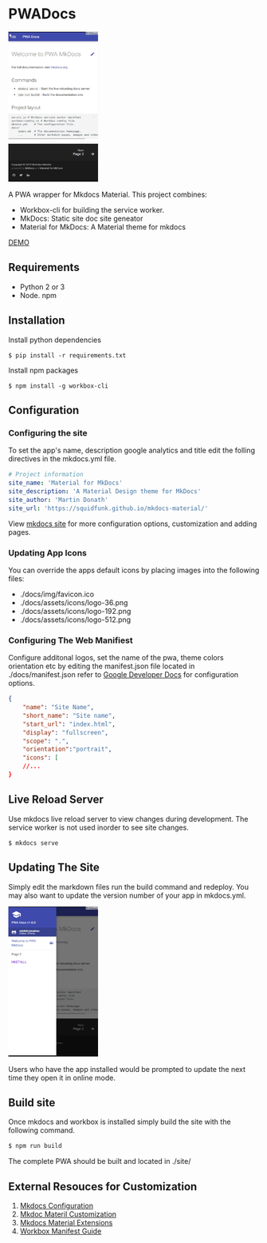 # PWADocs

<img src="install.gif" style="display block; margin-left:auto; margin-right:auto; width:180px; height:300px">

A PWA wrapper for Mkdocs Material. 
This project combines:
* Workbox-cli for building the service worker.
* MkDocs: Static site doc site geneator
* Material for MkDocs: A Material theme for mkdocs

[DEMO](https://nmendez.app/pwadocs)


## Requirements
* Python 2 or 3
* Node. npm

## Installation
Install python dependencies
```
$ pip install -r requirements.txt
```

Install npm packages
```
$ npm install -g workbox-cli
```

## Configuration

### Configuring the site
To set the app's name, description google analytics and title edit the folling directives in the mkdocs.yml file.

```yaml
# Project information
site_name: 'Material for MkDocs'
site_description: 'A Material Design theme for MkDocs'
site_author: 'Martin Donath'
site_url: 'https://squidfunk.github.io/mkdocs-material/'
```

View [mkdocs site](https://www.mkdocs.org/#mkdocs) for more configuration options, customization and adding pages.

### Updating App Icons

You can override the apps default icons by placing images into the following files:

* ./docs/img/favicon.ico
* ./docs/assets/icons/logo-36.png
* ./docs/assets/icons/logo-192.png
* ./docs/assets/icons/logo-512.png

### Configuring The Web Manifiest

Configure additonal logos, set the name of the pwa, theme colors orientation etc by editing the manifest.json file located in ./docs/manifest.json refer to [Google Developer Docs](https://developers.google.com/web/fundamentals/web-app-manifest) for configuration options.

```json
{
    "name": "Site Name",
    "short_name": "Site name",
    "start_url": "index.html",
    "display": "fullscreen",
    "scope": ".",
    "orientation":"portrait",
    "icons": [
    //...
}
```
## Live Reload Server
Use mkdocs live reload server to view changes during development. The service worker is not used inorder to see site changes.

```
$ mkdocs serve
```

## Updating The Site
Simply edit the markdown files run the build command and redeploy. You may also want to update the version number of your app in mkdocs.yml.

<img src="update.gif" style="display block; margin-left:auto; margin-right:auto; width:180px; height:300px">

Users who have the app installed would be prompted to update the next time they open it in online mode.


## Build site
Once mkdocs and workbox is installed simply build the site with the following command.

```bash
$ npm run build
```
The complete PWA should be built and located in ./site/


## External Resouces for Customization

1. [Mkdocs Configuration](https://www.mkdocs.org/user-guide/configuration/)
2. [Mkdoc Materil Customization](https://squidfunk.github.io/mkdocs-material/customization/)
3. [Mkdocs Material Extensions](https://squidfunk.github.io/mkdocs-material/extensions/admonition/)
4. [Workbox Manifest Guide](https://developers.google.com/web/tools/workbox/guides/get-started)